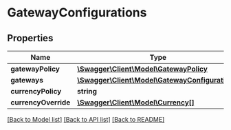 # GatewayConfigurations

## Properties
Name | Type | Description | Notes
------------ | ------------- | ------------- | -------------
**gatewayPolicy** | [**\Swagger\Client\Model\GatewayPolicy**](GatewayPolicy.md) |  | [optional] 
**gateways** | [**\Swagger\Client\Model\GatewayConfiguration[]**](GatewayConfiguration.md) |  | [optional] 
**currencyPolicy** | **string** |  | [optional] 
**currencyOverride** | [**\Swagger\Client\Model\Currency[]**](Currency.md) |  | [optional] 

[[Back to Model list]](../README.md#documentation-for-models) [[Back to API list]](../README.md#documentation-for-api-endpoints) [[Back to README]](../README.md)


